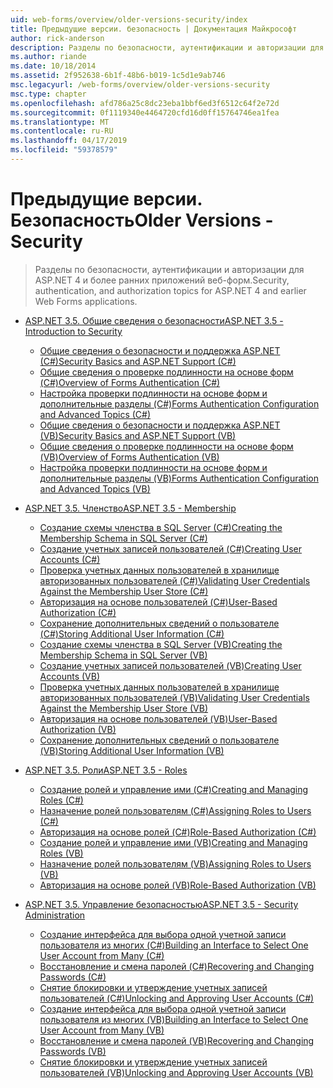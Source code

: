 ```yaml
---
uid: web-forms/overview/older-versions-security/index
title: Предыдущие версии. безопасность | Документация Майкрософт
author: rick-anderson
description: Разделы по безопасности, аутентификации и авторизации для ASP.NET 4 и более ранних приложений веб-форм.
ms.author: riande
ms.date: 10/18/2014
ms.assetid: 2f952638-6b1f-48b6-b019-1c5d1e9ab746
msc.legacyurl: /web-forms/overview/older-versions-security
msc.type: chapter
ms.openlocfilehash: afd786a25c8dc23eba1bbf6ed3f6512c64f2e72d
ms.sourcegitcommit: 0f1119340e4464720cfd16d0ff15764746ea1fea
ms.translationtype: MT
ms.contentlocale: ru-RU
ms.lasthandoff: 04/17/2019
ms.locfileid: "59378579"
---
```

# <a name="older-versions---security"></a><span data-ttu-id="d85b3-103">Предыдущие версии. Безопасность</span><span class="sxs-lookup"><span data-stu-id="d85b3-103">Older Versions - Security</span></span>

> <span data-ttu-id="d85b3-104">Разделы по безопасности, аутентификации и авторизации для ASP.NET 4 и более ранних приложений веб-форм.</span><span class="sxs-lookup"><span data-stu-id="d85b3-104">Security, authentication, and authorization topics for ASP.NET 4 and earlier Web Forms applications.</span></span>


- [<span data-ttu-id="d85b3-105">ASP.NET 3.5. Общие сведения о безопасности</span><span class="sxs-lookup"><span data-stu-id="d85b3-105">ASP.NET 3.5 - Introduction to Security</span></span>](introduction/index.md)

    - [<span data-ttu-id="d85b3-106">Общие сведения о безопасности и поддержка ASP.NET (C#)</span><span class="sxs-lookup"><span data-stu-id="d85b3-106">Security Basics and ASP.NET Support (C#)</span></span>](introduction/security-basics-and-asp-net-support-cs.md)
    - [<span data-ttu-id="d85b3-107">Общие сведения о проверке подлинности на основе форм (C#)</span><span class="sxs-lookup"><span data-stu-id="d85b3-107">Overview of Forms Authentication (C#)</span></span>](introduction/an-overview-of-forms-authentication-cs.md)
    - [<span data-ttu-id="d85b3-108">Настройка проверки подлинности на основе форм и дополнительные разделы (C#)</span><span class="sxs-lookup"><span data-stu-id="d85b3-108">Forms Authentication Configuration and Advanced Topics (C#)</span></span>](introduction/forms-authentication-configuration-and-advanced-topics-cs.md)
    - [<span data-ttu-id="d85b3-109">Общие сведения о безопасности и поддержка ASP.NET (VB)</span><span class="sxs-lookup"><span data-stu-id="d85b3-109">Security Basics and ASP.NET Support (VB)</span></span>](introduction/security-basics-and-asp-net-support-vb.md)
    - [<span data-ttu-id="d85b3-110">Общие сведения о проверке подлинности на основе форм (VB)</span><span class="sxs-lookup"><span data-stu-id="d85b3-110">Overview of Forms Authentication (VB)</span></span>](introduction/an-overview-of-forms-authentication-vb.md)
    - [<span data-ttu-id="d85b3-111">Настройка проверки подлинности на основе форм и дополнительные разделы (VB)</span><span class="sxs-lookup"><span data-stu-id="d85b3-111">Forms Authentication Configuration and Advanced Topics (VB)</span></span>](introduction/forms-authentication-configuration-and-advanced-topics-vb.md)
- [<span data-ttu-id="d85b3-112">ASP.NET 3.5. Членство</span><span class="sxs-lookup"><span data-stu-id="d85b3-112">ASP.NET 3.5 - Membership</span></span>](membership/index.md)

    - [<span data-ttu-id="d85b3-113">Создание схемы членства в SQL Server (C#)</span><span class="sxs-lookup"><span data-stu-id="d85b3-113">Creating the Membership Schema in SQL Server (C#)</span></span>](membership/creating-the-membership-schema-in-sql-server-cs.md)
    - [<span data-ttu-id="d85b3-114">Создание учетных записей пользователей (C#)</span><span class="sxs-lookup"><span data-stu-id="d85b3-114">Creating User Accounts (C#)</span></span>](membership/creating-user-accounts-cs.md)
    - [<span data-ttu-id="d85b3-115">Проверка учетных данных пользователей в хранилище авторизованных пользователей (C#)</span><span class="sxs-lookup"><span data-stu-id="d85b3-115">Validating User Credentials Against the Membership User Store (C#)</span></span>](membership/validating-user-credentials-against-the-membership-user-store-cs.md)
    - [<span data-ttu-id="d85b3-116">Авторизация на основе пользователей (C#)</span><span class="sxs-lookup"><span data-stu-id="d85b3-116">User-Based Authorization (C#)</span></span>](membership/user-based-authorization-cs.md)
    - [<span data-ttu-id="d85b3-117">Сохранение дополнительных сведений о пользователе (C#)</span><span class="sxs-lookup"><span data-stu-id="d85b3-117">Storing Additional User Information (C#)</span></span>](membership/storing-additional-user-information-cs.md)
    - [<span data-ttu-id="d85b3-118">Создание схемы членства в SQL Server (VB)</span><span class="sxs-lookup"><span data-stu-id="d85b3-118">Creating the Membership Schema in SQL Server (VB)</span></span>](membership/creating-the-membership-schema-in-sql-server-vb.md)
    - [<span data-ttu-id="d85b3-119">Создание учетных записей пользователей (VB)</span><span class="sxs-lookup"><span data-stu-id="d85b3-119">Creating User Accounts (VB)</span></span>](membership/creating-user-accounts-vb.md)
    - [<span data-ttu-id="d85b3-120">Проверка учетных данных пользователей в хранилище авторизованных пользователей (VB)</span><span class="sxs-lookup"><span data-stu-id="d85b3-120">Validating User Credentials Against the Membership User Store (VB)</span></span>](membership/validating-user-credentials-against-the-membership-user-store-vb.md)
    - [<span data-ttu-id="d85b3-121">Авторизация на основе пользователей (VB)</span><span class="sxs-lookup"><span data-stu-id="d85b3-121">User-Based Authorization (VB)</span></span>](membership/user-based-authorization-vb.md)
    - [<span data-ttu-id="d85b3-122">Сохранение дополнительных сведений о пользователе (VB)</span><span class="sxs-lookup"><span data-stu-id="d85b3-122">Storing Additional User Information (VB)</span></span>](membership/storing-additional-user-information-vb.md)
- [<span data-ttu-id="d85b3-123">ASP.NET 3.5. Роли</span><span class="sxs-lookup"><span data-stu-id="d85b3-123">ASP.NET 3.5 - Roles</span></span>](roles/index.md)

    - [<span data-ttu-id="d85b3-124">Создание ролей и управление ими (C#)</span><span class="sxs-lookup"><span data-stu-id="d85b3-124">Creating and Managing Roles (C#)</span></span>](roles/creating-and-managing-roles-cs.md)
    - [<span data-ttu-id="d85b3-125">Назначение ролей пользователям (C#)</span><span class="sxs-lookup"><span data-stu-id="d85b3-125">Assigning Roles to Users (C#)</span></span>](roles/assigning-roles-to-users-cs.md)
    - [<span data-ttu-id="d85b3-126">Авторизация на основе ролей (C#)</span><span class="sxs-lookup"><span data-stu-id="d85b3-126">Role-Based Authorization (C#)</span></span>](roles/role-based-authorization-cs.md)
    - [<span data-ttu-id="d85b3-127">Создание ролей и управление ими (VB)</span><span class="sxs-lookup"><span data-stu-id="d85b3-127">Creating and Managing Roles (VB)</span></span>](roles/creating-and-managing-roles-vb.md)
    - [<span data-ttu-id="d85b3-128">Назначение ролей пользователям (VB)</span><span class="sxs-lookup"><span data-stu-id="d85b3-128">Assigning Roles to Users (VB)</span></span>](roles/assigning-roles-to-users-vb.md)
    - [<span data-ttu-id="d85b3-129">Авторизация на основе ролей (VB)</span><span class="sxs-lookup"><span data-stu-id="d85b3-129">Role-Based Authorization (VB)</span></span>](roles/role-based-authorization-vb.md)
- [<span data-ttu-id="d85b3-130">ASP.NET 3.5. Управление безопасностью</span><span class="sxs-lookup"><span data-stu-id="d85b3-130">ASP.NET 3.5 - Security Administration</span></span>](admin/index.md)

    - [<span data-ttu-id="d85b3-131">Создание интерфейса для выбора одной учетной записи пользователя из многих (C#)</span><span class="sxs-lookup"><span data-stu-id="d85b3-131">Building an Interface to Select One User Account from Many (C#)</span></span>](admin/building-an-interface-to-select-one-user-account-from-many-cs.md)
    - [<span data-ttu-id="d85b3-132">Восстановление и смена паролей (C#)</span><span class="sxs-lookup"><span data-stu-id="d85b3-132">Recovering and Changing Passwords (C#)</span></span>](admin/recovering-and-changing-passwords-cs.md)
    - [<span data-ttu-id="d85b3-133">Снятие блокировки и утверждение учетных записей пользователей (C#)</span><span class="sxs-lookup"><span data-stu-id="d85b3-133">Unlocking and Approving User Accounts (C#)</span></span>](admin/unlocking-and-approving-user-accounts-cs.md)
    - [<span data-ttu-id="d85b3-134">Создание интерфейса для выбора одной учетной записи пользователя из многих (VB)</span><span class="sxs-lookup"><span data-stu-id="d85b3-134">Building an Interface to Select One User Account from Many (VB)</span></span>](admin/building-an-interface-to-select-one-user-account-from-many-vb.md)
    - [<span data-ttu-id="d85b3-135">Восстановление и смена паролей (VB)</span><span class="sxs-lookup"><span data-stu-id="d85b3-135">Recovering and Changing Passwords (VB)</span></span>](admin/recovering-and-changing-passwords-vb.md)
    - [<span data-ttu-id="d85b3-136">Снятие блокировки и утверждение учетных записей пользователей (VB)</span><span class="sxs-lookup"><span data-stu-id="d85b3-136">Unlocking and Approving User Accounts (VB)</span></span>](admin/unlocking-and-approving-user-accounts-vb.md)
